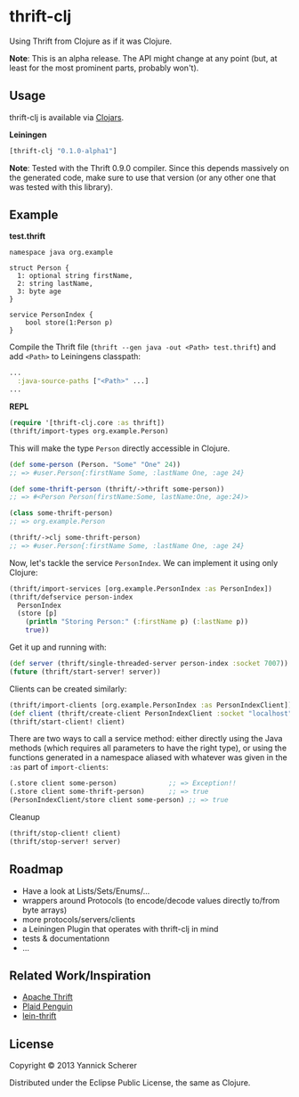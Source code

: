 # thrift-clj

Using Thrift from Clojure as if it was Clojure.

__Note__: This is an alpha release. The API might change at any point (but, at least for the most prominent parts, 
probably won't).

## Usage

thrift-clj is available via [Clojars](http://clojars.org/thrift-clj).

__Leiningen__

```clojure
[thrift-clj "0.1.0-alpha1"]
```

__Note__: Tested with the Thrift 0.9.0 compiler. Since this depends massively on the generated code, make sure to use
that version (or any other one that was tested with this library).

## Example

__test.thrift__

```thrift
namespace java org.example

struct Person {
  1: optional string firstName,
  2: string lastName,
  3: byte age
}

service PersonIndex {
    bool store(1:Person p)
}
```

Compile the Thrift file (`thrift --gen java -out <Path> test.thrift`) and add `<Path>` to 
Leiningens classpath:

```clojure
...
  :java-source-paths ["<Path>" ...]
...
```

__REPL__

```clojure
(require '[thrift-clj.core :as thrift])
(thrift/import-types org.example.Person)
```

This will make the type `Person` directly accessible in Clojure.

```clojure
(def some-person (Person. "Some" "One" 24))
;; => #user.Person{:firstName Some, :lastName One, :age 24}

(def some-thrift-person (thrift/->thrift some-person))
;; => #<Person Person(firstName:Some, lastName:One, age:24)>

(class some-thrift-person)
;; => org.example.Person

(thrift/->clj some-thrift-person)
;; => #user.Person{:firstName Some, :lastName One, :age 24}
``` 

Now, let's tackle the service `PersonIndex`. We can implement it using only Clojure:

```clojure
(thrift/import-services [org.example.PersonIndex :as PersonIndex])
(thrift/defservice person-index
  PersonIndex
  (store [p]
    (println "Storing Person:" (:firstName p) (:lastName p))
    true))
```

Get it up and running with:

```clojure
(def server (thrift/single-threaded-server person-index :socket 7007))
(future (thrift/start-server! server))
```

Clients can be created similarly:

```clojure
(thrift/import-clients [org.example.PersonIndex :as PersonIndexClient])
(def client (thrift/create-client PersonIndexClient :socket "localhost" 7007))
(thrift/start-client! client)
```

There are two ways to call a service method: either directly using the Java methods 
(which requires all parameters to have the right type), or using the functions generated
in a namespace aliased with whatever was given in the `:as` part of `import-clients`:

```clojure
(.store client some-person)             ;; => Exception!!
(.store client some-thrift-person)      ;; => true
(PersonIndexClient/store client some-person) ;; => true
```

Cleanup

```clojure
(thrift/stop-client! client)
(thrift/stop-server! server)
```

## Roadmap

- Have a look at Lists/Sets/Enums/...
- wrappers around Protocols (to encode/decode values directly to/from byte arrays)
- more protocols/servers/clients
- a Leiningen Plugin that operates with thrift-clj in mind
- tests & documentationn
- ...

## Related Work/Inspiration

- [Apache Thrift](https://github.com/apache/thrift)
- [Plaid Penguin](https://github.com/ithayer/plaid-penguin)
- [lein-thrift](https://github.com/kurtharriger/lein-thrift)

## License

Copyright &copy; 2013 Yannick Scherer

Distributed under the Eclipse Public License, the same as Clojure.
